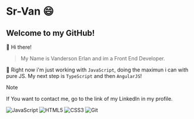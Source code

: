 # Sr-Van :smile:
## Welcome to my GitHub!

:wave: Hi there!

> My Name is Vanderson Erlan and im a Front End Developer.

📖 Right now i'm just working with `JavaScript`, doing the maximun i can with pure JS.
My next step is `TypeScript` and then `AngularJS`!

> [!NOTE]
> If You want to contact me, go to the link of my LinkedIn in my profile.

![JavaScript](https://img.shields.io/badge/javascript-%23323330.svg?style=for-the-badge&logo=javascript&logoColor=%23F7DF1E)
![HTML5](https://img.shields.io/badge/html5-%23E34F26.svg?style=for-the-badge&logo=html5&logoColor=white)
![CSS3](https://img.shields.io/badge/css3-%231572B6.svg?style=for-the-badge&logo=css3&logoColor=white)
![Git](https://img.shields.io/badge/git-%23F05033.svg?style=for-the-badge&logo=git&logoColor=white)
